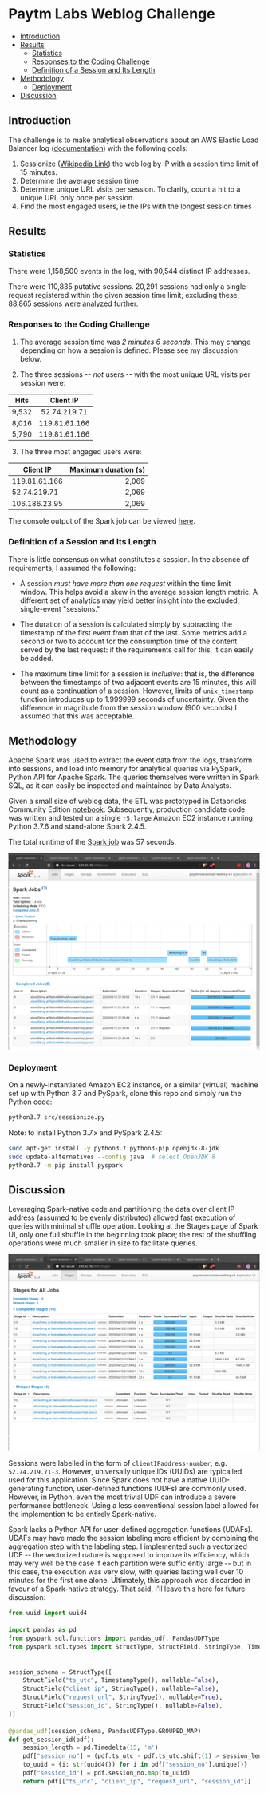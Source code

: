 # Paytm Labs Weblog Challenge

  * [Introduction](#introduction)
  * [Results](#results)
    + [Statistics](#statistics)
    + [Responses to the Coding Challenge](#responses-to-the-coding-challenge)
    + [Definition of a Session and Its Length](#definition-of-a-session-and-its-length)
  * [Methodology](#methodology)
    + [Deployment](#deployment)
  * [Discussion](#discussion)

## Introduction

The challenge is to make analytical observations about an AWS Elastic Load Balancer log ([documentation](http://docs.aws.amazon.com/ElasticLoadBalancing/latest/DeveloperGuide/access-log-collection.html#access-log-entry-format)) with the following goals:

1. Sessionize ([Wikipedia Link](https://en.wikipedia.org/wiki/Session_(web_analytics))) the web log by IP with a session time limit of 15 minutes.
2. Determine the average session time
3. Determine unique URL visits per session. To clarify, count a hit to a unique URL only once per session.
4. Find the most engaged users, ie the IPs with the longest session times

## Results

### Statistics

There were 1,158,500 events in the log, with 90,544 distinct IP addresses. 

There were 110,835 putative sessions. 20,291 sessions had only a single request registered within the given session time limit; excluding these, 88,865 sessions were analyzed further.

### Responses to the Coding Challenge

1. The average session time was *2 minutes 6 seconds*. This may change depending on how a session is defined. Please see my discussion below. 

2. The three sessions -- _not_ users -- with the most unique URL visits per session were:

Hits | Client IP
--- | :---: 
9,532 | 52.74.219.71
8,016 | 119.81.61.166
5,790 | 119.81.61.166

3. The three most engaged users were:

Client IP | Maximum duration (s)
--------------- | ----------------:
  119.81.61.166 |             2,069
   52.74.219.71 |             2,069
  106.186.23.95 |             2,069

The console output of the Spark job can be viewed [here](src/results_console.md).

### Definition of a Session and Its Length

There is little consensus on what constitutes a session. In the absence of requirements, I assumed the following:

- A session _must have more than one request_ within the time limit window. This helps avoid a skew in the average session length metric. A different set of analytics may yield better insight into the excluded, single-event "sessions."

- The duration of a session is calculated simply by subtracting the timestamp of the first event from that of the last. Some metrics add a second or two to account for the consumption time of the content served by the last request: if the requirements call for this, it can easily be added.

- The maximum time limit for a session is _inclusive_: that is, the difference between the timestamps of two adjacent events are 15 minutes, this will count as a continuation of a session. However, limits of `unix_timestamp` function introduces up to 1.999999 seconds of uncertainty. Given the difference in magnitude from the session window (900 seconds) I assumed that this was acceptable.

## Methodology

Apache Spark was used to extract the event data from the logs, transform into sessions, and load into memory for analytical queries via PySpark, Python API for Apache Spark. The queries themselves were written in Spark SQL, as it can easily be inspected and maintained by Data Analysts.

Given a small size of weblog data, the ETL was prototyped in Databricks Community Edition [notebook](https://databricks-prod-cloudfront.cloud.databricks.com/public/4027ec902e239c93eaaa8714f173bcfc/5211130610419137/1119682703921521/2408820551392452/latest.html). Subsequently, production candidate code was written and tested on a single `r5.large` Amazon EC2 instance running Python 3.7.6 and stand-alone Spark 2.4.5. 

The total runtime of the [Spark job](src\sessionize.py) was 57 seconds.

![Screenshot of the Spark UI](docs/screenshot-sparkui.png)

### Deployment

On a newly-instantiated Amazon EC2 instance, or a similar (virtual) machine set up with Python 3.7 and PySpark, clone this repo and simply run the Python code:
```bash
python3.7 src/sessionize.py
```

Note: to install Python 3.7.x and PySpark 2.4.5: 
```bash
sudo apt-get install -y python3.7 python3-pip openjdk-8-jdk
sudo update-alternatives --config java  # select OpenJDK 8
python3.7 -m pip install pyspark
```

## Discussion

Leveraging Spark-native code and partitioning the data over client IP address (assumed to be evenly distributed) allowed fast execution of queries with minimal shuffle operation. Looking at the Stages page of Spark UI, only one full shuffle in the beginning took place; the rest of the shuffling operations were much smaller in size to facilitate queries.

![Screenshot of the Spark UI, Jobs tab](docs/screenshot-sparkui-jobs.png)

Sessions were labelled in the form of `clientIPaddress-number`, e.g. `52.74.219.71-3`. However, universally unique IDs (UUIDs) are typicalled used for this application. Since Spark does not have a native UUID-generating function, user-defined functions (UDFs) are commonly used. However, in Python, even the most trivial UDF can introduce a severe performance bottleneck. Using a less conventional session label allowed for the implemention to be entirely Spark-native.

Spark lacks a Python API for user-defined aggregation functions (UDAFs). UDAFs may have made the session labeling more efficient by combining the aggregation step with the labeling step. I implemented such a vectorized UDF -- the vectorized nature is supposed to improve its efficiency, which may very well be the case if each partition were sufficiently large -- but in this case, the execution was very slow, with queries lasting well over 10 minutes for the first one alone. Ultimately, this approach was discarded in favour of a Spark-native strategy. That said, I'll leave this here for future discussion:

```python
from uuid import uuid4

import pandas as pd
from pyspark.sql.functions import pandas_udf, PandasUDFType
from pyspark.sql.types import StructType, StructField, StringType, TimestampType


session_schema = StructType([
    StructField("ts_utc", TimestampType(), nullable=False),
    StructField("client_ip", StringType(), nullable=False),
    StructField("request_url", StringType(), nullable=True),
    StructField("session_id", StringType(), nullable=False),
])

@pandas_udf(session_schema, PandasUDFType.GROUPED_MAP)
def get_session_id(pdf):
    session_length = pd.Timedelta(15, 'm')
    pdf["session_no"] = (pdf.ts_utc - pdf.ts_utc.shift(1) > session_length).cumsum() + 1
    to_uuid = {i: str(uuid4()) for i in pdf["session_no"].unique()}
    pdf["session_id"] = pdf.session_no.map(to_uuid)
    return pdf[["ts_utc", "client_ip", "request_url", "session_id"]]
```
